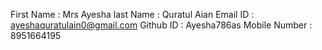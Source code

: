 First Name : Mrs Ayesha 
last Name : Quratul Aian
Email ID : ayeshaquratulain0@gmail.com
Github ID : Ayesha786as
Mobile Number : 8951664195

